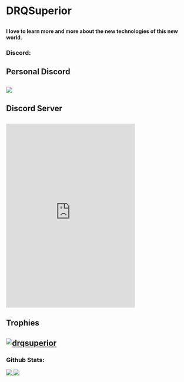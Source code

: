 ## <h1>DRQSuperior</h1>
## <h4>I love to learn more and more about the new technologies of this new world.<h4>
<h3 align="left">Discord:</h3>
<h2>Personal Discord<h2>
<img src="https://discord.c99.nl/widget/theme-5/932692828126068858.png">
<h2>Discord Server<h2>
<iframe src="https://discord.com/widget?id=932876434127601664&theme=dark" width="350" height="500" allowtransparency="true" frameborder="0" sandbox="allow-popups allow-popups-to-escape-sandbox allow-same-origin allow-scripts"></iframe>
<h2>Trophies<h2>
<p align="left"> <a href="https://github.com/ryo-ma/github-profile-trophy"><img src="https://github-profile-trophy.vercel.app/?username=drqsuperior" alt="drqsuperior" /></a> </p>
<h3 align="left">Github Stats:</h3>
<a href="https://github.com/DRQSuperior" target="_self"> <img src="https://github-readme-stats.vercel.app/api?username=DRQSuperior&&show_icon=true&title_color=faa1ff&icon_color=00FFFF&text_color=00FFFF&bg_color=0d1117"/> </a>
<a href="https://github.com/DRQSuperior" target="_self"> <img src="https://github-readme-stats.vercel.app/api/top-langs/?username=DRQSuperior&&show_icon=true&title_color=faa1ff&icon_color=00FFFF&text_color=00FFFF&bg_color=0d1117"/> </a>

